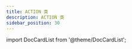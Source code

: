 ```yaml
---
title: ACTION 类
description: ACTION 类
sidebar_position: 30
---
```


import DocCardList from '@theme/DocCardList';

<DocCardList />